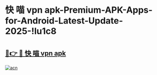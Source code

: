 # 快 喵 vpn apk-Premium-APK-Apps-for-Android-Latest-Update-2025-!lu1c8

# <h2><a href="https://googleone.com">🔗👉 🔴 快 喵 vpn apk</a></h2>

[![acn](https://github.com/user-attachments/assets/0f9c940e-d8b0-45ae-aac7-cd30a18b3e1c)](https://googleone.com)

